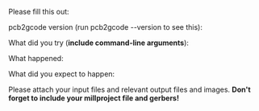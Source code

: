 Please fill this out:

pcb2gcode version (run pcb2gcode --version to see this):

What did you try (**include command-line arguments**):

What happened:

What did you expect to happen:

Please attach your input files and relevant output files and images.  **Don't forget to include your millproject file and gerbers!**
